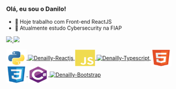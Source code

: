 ### Olá, eu sou o Danilo!

- 🔭 Hoje trabalho com Front-end ReactJS
- 🌱 Atualmente estudo Cybersecurity na FIAP

<div>
  <a href="https://github.com/Denailly">
  <img height="180em" src="https://github-readme-stats.vercel.app/api?username=Denailly&show_icons=true&theme=aura&include_all_commits=true&count_private=true"/>
  <img height="180em" src="https://github-readme-stats.vercel.app/api/top-langs/?username=Denailly&layout=compact&langs_count=7&theme=aura"/>
</div>

<div style="display: inline_block"><br>
  <img align="center" alt="Denailly-Python" height="45" width="55" src="https://github.com/devicons/devicon/blob/v2.16.0/icons/python/python-original.svg">
  <img align="center" alt="Denailly-Reactjs" height="45" width="55" src="https://cdn.jsdelivr.net/gh/devicons/devicon/icons/react/react-original.svg">
  <img align="center" alt="Denailly-Js" height="45" width="55" src="https://raw.githubusercontent.com/devicons/devicon/master/icons/javascript/javascript-plain.svg">
  <img align="center" alt="Denailly-Typescript" height="45" width="55" src="https://cdn.jsdelivr.net/gh/devicons/devicon/icons/typescript/typescript-original.svg">
  <img align="center" alt="Denailly-HTML" height="45" width="55" src="https://raw.githubusercontent.com/devicons/devicon/master/icons/html5/html5-original.svg">
  <img align="center" alt="Denailly-CSS" height="45" width="55"   src="https://raw.githubusercontent.com/devicons/devicon/master/icons/css3/css3-original.svg">
  <img align="center" alt="Denailly-Csharp" height="45" width="55" src="https://raw.githubusercontent.com/devicons/devicon/master/icons/csharp/csharp-original.svg">
  <img align="center" alt="Denailly-Bootstrap" height="45" width="55" src="https://cdn.jsdelivr.net/gh/devicons/devicon/icons/bootstrap/bootstrap-original.svg" />
</div>
